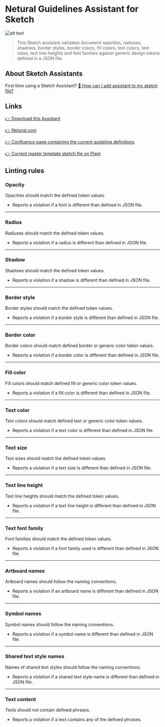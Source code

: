 # Netural Guidelines Assistant for Sketch

![alt text](https://www.netural.com/images/favicon-96x96.png)

> This Sketch assistant validates document opacities, radiuses, shadows, border styles, border
> colors, fill colors, text colors, text sizes, text line-heights and font families against generic
> design tokens defined in a JSON file.

## About Sketch Assistants

First time using a Sketch Assistant?
[🤔 How can I add assistant to my sketch file?](https://www.sketch.com/docs/assistants/#adding-an-assistant-from-a-url-or-file)

## Links

[👉 Download this Assistant](https://registry.npmjs.org/netural-guidelines-assistant/-/netural-guidelines-assistant-1.0.2.tgz)

[👉 Netural.com](https://www.netural.com)

[👉 Confluence page containing the current guideline definitions](https://netural.atlassian.net/wiki/spaces/UX/pages/1419608224/Sketch+File+Aufbau+-+Guidlines)

[👉 Current master template sketch file on Plant](https://projects.plantapp.io/p/42589)

## Linting rules

<h3>Opacity</h3>

Opacities should match the defined token values.

- Reports a violation if a font is different than defined in JSON file.

---

<h3>Radius</h3>

Radiuses should match the defined token values.

- Reports a violation if a radius is different than defined in JSON file.

---

<h3>Shadow</h3>

Shadows should match the defined token values.

- Reports a violation if a shadow is different than defined in JSON file.

---

<h3>Border style</h3>

Border styles should match the defined token values.

- Reports a violation if a border style is different than defined in JSON file.

---

<h3>Border color</h3>

Border colors should match defined border or generic color token values.

- Reports a violation if a border color is different than defined in JSON file.

---

<h3>Fill color</h3>

Fill colors should match defined fill or generic color token values.

- Reports a violation if a fill color is different than defined in JSON file.

---

<h3>Text color</h3>

Text colors should match defined text or generic color token values.

- Reports a violation if a text color is different than defined in JSON file.

---

<h3>Text size</h3>

Text sizes should match the defined token values.

- Reports a violation if a text size is different than defined in JSON file.

---

<h3>Text line height</h3>

Text line heights should match the defined token values.

- Reports a violation if a text line height is different than defined in JSON file.

---

<h3>Text font family</h3>

Font families should match the defined token values.

- Reports a violation if a font family used is different than defined in JSON file.

---

<h3>Artboard names</h3>

Artboard names should follow the naming conventions.

- Reports a violation if an artboard name is different than defined in JSON file.

---

<h3>Symbol names</h3>

Symbol names should follow the naming conventions.

- Reports a violation if a symbol name is different than defined in JSON file.

---

<h3>Shared text style names</h3>

Names of shared text styles should follow the naming conventions.

- Reports a violation if a shared text style name is different than defined in JSON file.

---

<h3>Text content</h3>

Texts should not contain defined phrases.

- Reports a violation if a text contains any of the defined phrases.
